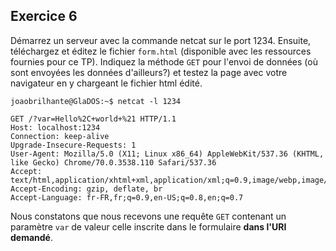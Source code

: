 ## Exercice 6

Démarrez un serveur avec la commande netcat sur le port 1234. Ensuite, téléchargez
et éditez le fichier  `form.html` (disponible avec les ressources fournies pour ce TP).
Indiquez la méthode `GET` pour l'envoi de données (où sont envoyées les données
d'ailleurs?) et testez la page avec votre navigateur en y chargeant le fichier
html édité.

	joaobrilhante@GlaDOS:~$ netcat -l 1234

	GET /?var=Hello%2C+world+%21 HTTP/1.1
	Host: localhost:1234
	Connection: keep-alive
	Upgrade-Insecure-Requests: 1
	User-Agent: Mozilla/5.0 (X11; Linux x86_64) AppleWebKit/537.36 (KHTML, like Gecko) Chrome/70.0.3538.110 Safari/537.36
	Accept: text/html,application/xhtml+xml,application/xml;q=0.9,image/webp,image/apng,*/*;q=0.8
	Accept-Encoding: gzip, deflate, br
	Accept-Language: fr-FR,fr;q=0.9,en-US;q=0.8,en;q=0.7

Nous constatons que nous recevons une requête `GET` contenant un paramètre `var`
de valeur celle inscrite dans le formulaire **dans l'URI demandé**.
